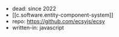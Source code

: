 
- dead: since 2022
- [[c.software.entity-component-system]]
- repo: https://github.com/ecsyjs/ecsy
- written-in: javascript
